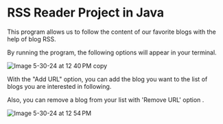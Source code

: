 # RSS Reader Project in Java

This program allows us to follow the content of our favorite blogs with the help of blog RSS.

By running the program, the following options will appear in your terminal.

![Image 5-30-24 at 12 40 PM copy](https://github.com/xahraseyedi/Calculator-Java/assets/167974882/4e86a9c3-13bd-47c3-b9f5-214320c92129)


With the "Add URL" option, you can add the blog you want to the list of blogs you are interested in following.

Also, you can  remove a blog from your list with 'Remove URL' option .

![Image 5-30-24 at 12 54 PM](https://github.com/xahraseyedi/Calculator-Java/assets/167974882/84fd23d9-68c9-4fa3-9d67-2708d8af802f)

